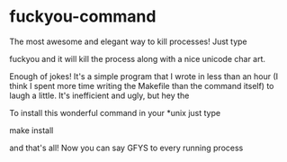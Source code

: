 fuckyou-command
===============

The most awesome and elegant way to kill processes! Just type

fuckyou <process name> and it will kill the process along with a nice unicode char art.

Enough of jokes! It's a simple program that I wrote in less than an hour (I think I spent more time writing the Makefile than the command itself) to laugh a little. It's inefficient and ugly, but hey the 


To install this wonderful command in your *unix just type

make install

and that's all! Now you can say GFYS to every running process
